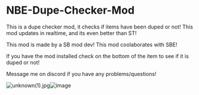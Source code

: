 # NBE-Dupe-Checker-Mod
This is a dupe checker mod, it checks if items have been duped or not!
This mod updates in realtime, and its even better than ST!

This mod is made by a SB mod dev! This mod coolaborates with SBE!

If you have the mod installed check on the bottom of the item to see if it is duped or not!

Message me on discord if you have any problems/questions!


<img src="blob:chrome-untrusted://media-app/f4c18207-faa7-44d0-a3dd-3ae59216098c" alt="unknown(1).jpg"/>![image](https://user-images.githubusercontent.com/104255266/164892036-ca6c31c7-08d2-4cb9-a969-ba3aea943895.png)

